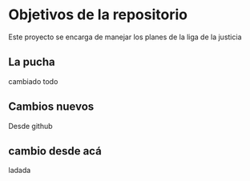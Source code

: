 # Objetivos de la repositorio

Este proyecto se encarga de manejar los planes de la liga de la justicia


## La pucha
cambiado todo

## Cambios nuevos 
Desde github

## cambio desde acá
ladada